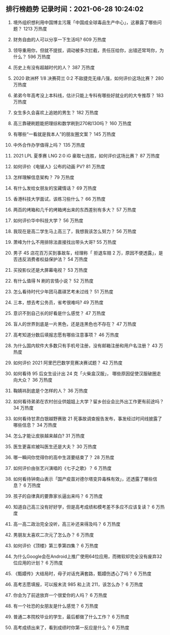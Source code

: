 
## 排行榜趋势 记录时间：2021-06-28 10:24:02
  
  1. 境外组织想利用中国博主污蔑「中国成全球毒品生产中心」，这暴露了哪些问题？ 1213 万热度
    
  2. 财务自由的人可以分享一下生活吗? 609 万热度
    
  3. 领导重用你，但就不提拔，调动被多次拦截，责任压给你，出错还常骂你，为什么？ 596 万热度
    
  4. 历史上有没有超越时代的人？ 387 万热度
    
  5. 2020 欧洲杯 1/8 决赛荷兰 0:2 不敌捷克无缘八强，如何评价这场比赛？ 280 万热度
    
  6. 弟弟今年高考没上本科线，估计只能上专科有哪些好就业的的大专推荐？ 183 万热度
    
  7. 女生多久会喜欢上追她的男生？ 182 万热度
    
  8. 高三靠硬刷题能把理综和数学刷到270和130吗？ 160 万热度
    
  9. 有哪些“一看就是我本人”的朋友圈文案？ 145 万热度
    
  10. 中外合作办学值得上吗？ 135 万热度
    
  11. 2021 LPL 夏季赛 LNG 2:0 iG 豪取七连胜，如何评价这场比赛？ 87 万热度
    
  12. 如何评价《电锯人》公布的动画 PV? 81 万热度
    
  13. 怎样理解信息架构？ 79 万热度
    
  14. 有什么发给女朋友的宝藏情话？ 69 万热度
    
  15. 香港科技大学面试，该练习些什么？ 66 万热度
    
  16. 两百的烤箱和几千的烤箱烤出来的东西差别有多大？ 57 万热度
    
  17. 如何评价华中科技大学？ 56 万热度
    
  18. 我现在是高二学生马上高三了，我想我该怎么努力？ 56 万热度
    
  19. 萧峰为什么不用排除法直接找出带头大哥? 55 万热度
    
  20. 男子 4S 店花百万买到事故车，经理称「 拒退车赔 2 万，原因不便透露」，是否违反消费者权益保护法？ 54 万热度
    
  21. 买投影仪还是大屏幕电视？ 53 万热度
    
  22. 有什么值得 N 刷的言情小说？ 52 万热度
    
  23. 怎么看待时代少年团马嘉祺艺考未过线？ 51 万热度
    
  24. 三本，想去考公务员，省考很难吗? 49 万热度
    
  25. 意识不到自己长的好看是什么感觉？ 47 万热度
    
  26. 盲人的世界到底是一片黑色，还是连黑色也不存在？ 47 万热度
    
  27. 高考知道分数后填报志愿有哪些注意事项？ 46 万热度
    
  28. 为什么国内软件大多数只有手机号注册，没有邮箱注册和用户名注册？ 43 万热度
    
  29. 如何评价 2021 阿里巴巴数学竞赛决赛试题？ 42 万热度
    
  30. 如何看待 95 后女生设计出 24 克「火柴盒汉服」， 哪些原因促使汉服破圈走向大众？ 36 万热度
    
  31. 鞠婧祎到底是个怎样的人？ 36 万热度
    
  32. 如何看待弟弟在农村创业供姐姐上大学？留乡创业会比外出工作更有前途吗？ 34 万热度
    
  33. 如何看待甘肃白银越野赛致 21 死事故调查报告发布，事发经过时间线披露了哪些信息？ 34 万热度
    
  34. 怎么才能让皮肤越来越白? 31 万热度
    
  35. 医生更喜欢被叫医生还是大夫？ 30 万热度
    
  36. 哪一瞬间你觉得你的高中生涯要结束了？ 28 万热度
    
  37. 如何评价由张艺兴演唱的《七子之歌》？ 6 万热度
    
  38. 如何看待钟南山表示「国产疫苗对德尔塔变异毒株有效」，还透露了哪些信息？ 6 万热度
    
  39. 孩子的自律真的要靠家长逼出来吗？ 6 万热度
    
  40. 知道自己高三没有好好学，但是高考成绩和模考差不多应不应该复读？ 6 万热度
    
  41. 高一高二政治完全没听，高三补还来得及吗？ 6 万热度
    
  42. 男朋友太喜欢二次元了怎么办？ 6 万热度
    
  43. 如何评价《顶楼》第三季第四集？ 6 万热度
    
  44. 为什么Google会在Android上推广使用64位应用，而微软却完全没有废弃32位应用的计划？ 6 万热度
    
  45. 《甄嬛传》大结局时，母子对话充满套路，甄嬛伤透心了吗？ 6 万热度
    
  46. 高考志愿填报，可以报末流 985 和上流 211，该怎么办？ 6 万热度
    
  47. 你会为了前途放弃一个很爱你的人吗？ 6 万热度
    
  48. 有一个社恐的女朋友是什么感觉？ 6 万热度
    
  49. 普通二本院校毕业的学生，最后都做了什么工作？ 6 万热度
    
  50. 高考成绩出来了，看到成绩时你第一反应是什么？ 6 万热度
    